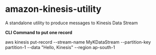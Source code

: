 # amazon-kinesis-utility
A standalone utility to produce messages to Kinesis Data Stream

**CLI Command to put one record**

aws kinesis put-record --stream-name MyKDataStream --partition-key partition-1 --data "Hello, Kinesis" --region ap-south-1

